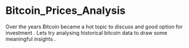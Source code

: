 # Bitcoin_Prices_Analysis
Over the years Bitcoin became a hot topic to discuss and good option for investment . Lets try  analysing historical bitcoin data to draw some meaningful insights .

